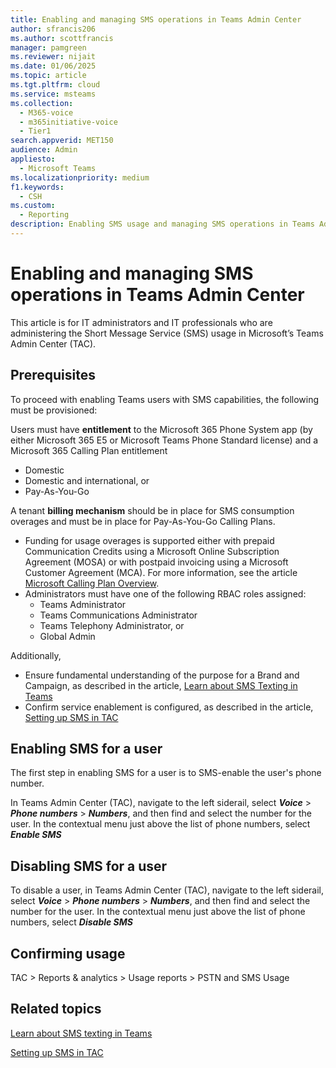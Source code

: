 ```yaml
---
title: Enabling and managing SMS operations in Teams Admin Center
author: sfrancis206
ms.author: scottfrancis
manager: pamgreen
ms.reviewer: nijait
ms.date: 01/06/2025
ms.topic: article
ms.tgt.pltfrm: cloud
ms.service: msteams
ms.collection:
  - M365-voice
  - m365initiative-voice
  - Tier1
search.appverid: MET150
audience: Admin
appliesto:
  - Microsoft Teams
ms.localizationpriority: medium
f1.keywords:
  - CSH
ms.custom:
  - Reporting
description: Enabling SMS usage and managing SMS operations in Teams Admin Center
---
```


# Enabling and managing SMS operations in Teams Admin Center

This article is for IT administrators and IT professionals who are administering the Short Message Service (SMS) usage in Microsoft’s Teams Admin Center (TAC).

## Prerequisites

To proceed with enabling Teams users with SMS capabilities, the following must be provisioned:

Users must have **entitlement** to the Microsoft 365 Phone System app (by either Microsoft 365 E5 or Microsoft Teams Phone Standard license) and a Microsoft 365 Calling Plan entitlement
- Domestic
- Domestic and international, or
- Pay-As-You-Go
  
A tenant **billing mechanism** should be in place for SMS consumption overages and must be in place for Pay-As-You-Go Calling Plans.
- Funding for usage overages is supported either with prepaid Communication Credits using a Microsoft Online Subscription Agreement (MOSA) or with postpaid invoicing using a Microsoft Customer Agreement (MCA). For more information, see the article [Microsoft Calling Plan Overview](calling-plan-overview.md).
- Administrators must have one of the following RBAC roles assigned:
  - Teams Administrator
  - Teams Communications Administrator
  - Teams Telephony Administrator, or
  - Global Admin

Additionally,

- Ensure fundamental understanding of the purpose for a Brand and Campaign, as described in the article, [Learn about SMS Texting in Teams](sms-overview.md)
- Confirm service enablement is configured, as described in the article, [Setting up SMS in TAC](sms-setup-brand-and-campaign.md)

## Enabling SMS for a user

The first step in enabling SMS for a user is to SMS-enable the user's phone number. 

In Teams Admin Center (TAC), navigate to the left siderail, select ***Voice*** > ***Phone numbers*** > ***Numbers***, and then find and select the number for the user. In the contextual menu just above the list of phone numbers, select ***Enable SMS***

## Disabling SMS for a user

To disable a user, in Teams Admin Center (TAC), navigate to the left siderail, select ***Voice*** > ***Phone numbers*** > ***Numbers***, and then find and select the number for the user. In the contextual menu just above the list of phone numbers, select ***Disable SMS***

## Confirming usage

TAC > Reports & analytics > Usage reports > PSTN and SMS Usage


## Related topics

[Learn about SMS texting in Teams](sms-overview.md)

[Setting up SMS in TAC](sms-setup-brand-and-campaign.md)
